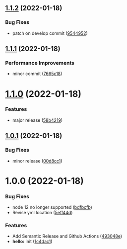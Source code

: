## [1.1.2](https://github.com/jactec/semantic-release/compare/v1.1.1...v1.1.2) (2022-01-18)


### Bug Fixes

* patch on develop commit ([9544952](https://github.com/jactec/semantic-release/commit/954495237a303a25819e218112092d35c27fd16d))

## [1.1.1](https://github.com/jactec/semantic-release/compare/v1.1.0...v1.1.1) (2022-01-18)


### Performance Improvements

* minor commit ([7665c18](https://github.com/jactec/semantic-release/commit/7665c18b18d405769222bd0976d6affa033d2507))

# [1.1.0](https://github.com/jactec/semantic-release/compare/v1.0.1...v1.1.0) (2022-01-18)


### Features

* major release ([58b4219](https://github.com/jactec/semantic-release/commit/58b4219908a73542a028922b19ed3d3d8d1ed5f3))

## [1.0.1](https://github.com/jactec/semantic-release/compare/v1.0.0...v1.0.1) (2022-01-18)


### Bug Fixes

* minor release ([00d8cc1](https://github.com/jactec/semantic-release/commit/00d8cc1b1040151c085ed4c0a3b5ad739724fc87))

# 1.0.0 (2022-01-18)


### Bug Fixes

* node 12 no longer supported ([bdfbcfb](https://github.com/jactec/semantic-release/commit/bdfbcfb231cddecd9ef313895591d2a5a18b42f7))
* Revise yml location ([5eff44d](https://github.com/jactec/semantic-release/commit/5eff44d2b82a09fbfa4d45ee43ab7a9685780a36))


### Features

* Add Semantic Release and Github Actions ([493048e](https://github.com/jactec/semantic-release/commit/493048e6b5128e2a8d36e05dcf7c314194dd1c66))
* **hello:** init ([1c4dac1](https://github.com/jactec/semantic-release/commit/1c4dac1f4991ba931e5e397da1804d8e9ce5df66))
